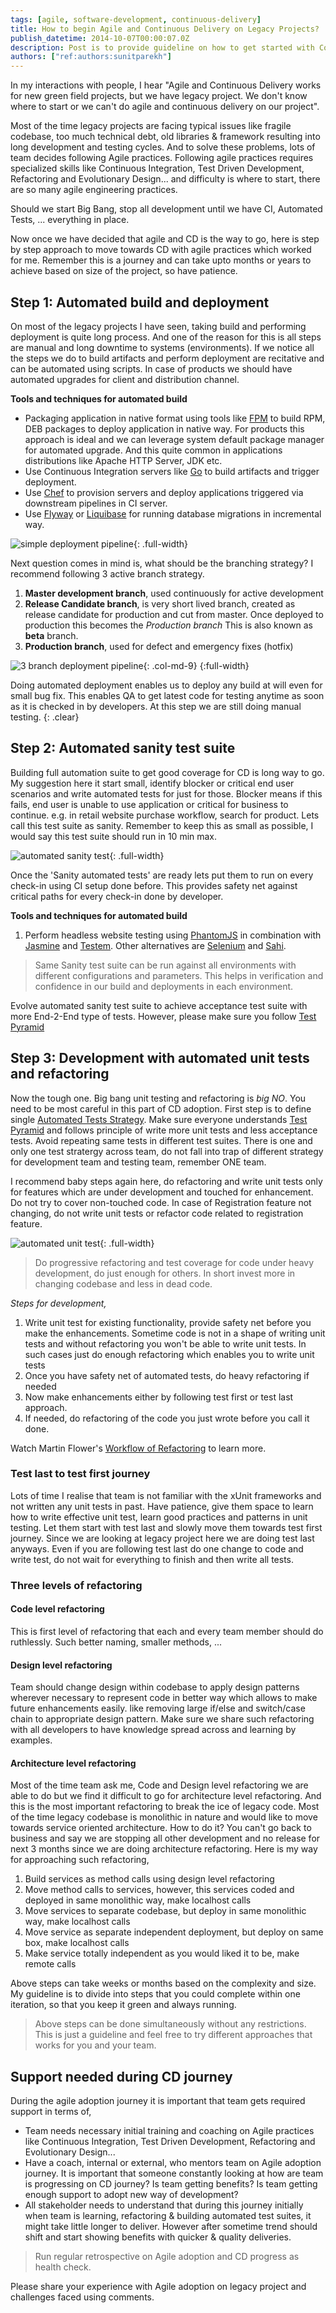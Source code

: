 ```yaml
---
tags: [agile, software-development, continuous-delivery]
title: How to begin Agile and Continuous Delivery on Legacy Projects?
publish_datetime: 2014-10-07T00:00:07.0Z
description: Post is to provide guideline on how to get started with Continuous Delivery on Legacy Projects. "Agile and Continuous Delivery works for new green field projects, but we have legacy project. We don't to where to start or we can't do agile".
authors: ["ref:authors:sunitparekh"]
---
```


In my interactions with people, I hear "Agile and Continuous Delivery works for new green field projects, but we have legacy project. We don't know where to start or we can't do agile and continuous delivery on our project". 

Most of the time legacy projects are facing typical issues like fragile codebase, too much technical debt, old libraries &amp; framework resulting into long development and testing cycles. And to solve these problems, lots of team decides following Agile practices. Following agile practices requires specialized skills like Continuous Integration, Test Driven Development, Refactoring and Evolutionary Design... and difficulty is where to start, there are so many agile engineering practices.

Should we start Big Bang, stop all development until we have CI, Automated Tests, ... everything in place.

Now once we have decided that agile and CD is the way to go, here is step by step approach to move towards CD with agile practices which worked for me. Remember this is a journey and can take upto months or years to achieve based on size of the project, so have patience.



## Step 1: Automated build and deployment

On most of the legacy projects I have seen, taking build and performing deployment is quite long process. And one of the reason for this is all steps are manual and long downtime to systems (environments). If we notice all the steps we do to build artifacts and perform deployment are recitative and can be automated using scripts. In case of products we should have automated upgrades for client and distribution channel.  

**Tools and techniques for automated build**

- Packaging application in native format using tools like [FPM](https://github.com/jordansissel/fpm) to build RPM, DEB packages to deploy application in native way. For products this approach is ideal and we can leverage system default package manager for automated upgrade. And this quite common in applications distributions like Apache HTTP Server, JDK etc. 
- Use Continuous Integration servers like [Go](http://www.go.cd/) to build artifacts and trigger deployment.
- Use [Chef](http://www.getchef.com/chef/) to provision servers and deploy applications triggered via downstream pipelines in CI server.
- Use [Flyway](http://flywaydb.org/) or [Liquibase](http://www.liquibase.org/) for running database migrations in incremental way.


![simple deployment pipeline](ref:images:posts/images/agile-continuous-delivery-on-legacy-projects/simple-pipeline.svg){: .full-width}


Next question comes in mind is, what should be the branching strategy? I recommend following 3 active branch strategy. 

1. **Master development branch**, used continuously for active development
2. **Release Candidate branch**, is very short lived branch, created as release candidate for production and cut from master. Once deployed to production this becomes the _Production branch_ This is also known as **beta** branch. 
3. **Production branch**, used for defect and emergency fixes (hotfix)



![3 branch deployment pipeline](ref:images:posts/images/agile-continuous-delivery-on-legacy-projects/3-branch-pipeline.svg){: .col-md-9}
{:full-width}


Doing automated deployment enables us to deploy any build at will even for small bug fix. This enables QA to get latest code for testing anytime as soon as it is checked in by developers. At this step we are still doing manual testing. 
{: .clear}

## Step 2: Automated sanity test suite

Building full automation suite to get good coverage for CD is long way to go. My suggestion here it start small, identify blocker or critical end user scenarios and write automated tests for just for those. Blocker means if this fails, end user is unable to use application or critical for business to continue. e.g. in retail website purchase workflow, search for product. Lets call this test suite as sanity. Remember to keep this as small as possible, I would say this test suite should run in 10 min max. 
  
![automated sanity test](ref:images:posts/images/agile-continuous-delivery-on-legacy-projects/automated-sanity-test.svg){: .full-width}
  
Once the 'Sanity automated tests' are ready lets put them to run on every check-in using CI setup done before. This provides safety net against critical paths for every check-in done by developer.  

**Tools and techniques for automated build**

1. Perform headless website testing using [PhantomJS](http://phantomjs.org/headless-testing.html) in combination with [Jasmine](http://jasmine.github.io/) and [Testem](https://github.com/airportyh/testem). Other alternatives are [Selenium](http://docs.seleniumhq.org/) and [Sahi](http://sahi.co.in/sahi-open-source/).

 
> Same Sanity test suite can be run against all environments with different configurations and parameters. This helps in verification and confidence in our build and deployments in each environment.  

Evolve automated sanity test suite to achieve acceptance test suite with more End-2-End type of tests. However, please make sure you follow [Test Pyramid](http://martinfowler.com/bliki/TestPyramid.html) 
 
## Step 3: Development with automated unit tests and refactoring 

Now the tough one. Big bang unit testing and refactoring is *big NO*. You need to be most careful in this part of CD adoption. First step is to define single [Automated Tests Strategy](). Make sure everyone understands [Test Pyramid](http://martinfowler.com/bliki/TestPyramid.html) and follows principle of write more unit tests and less acceptance tests. Avoid repeating same tests in different test suites. There is one and only one test stratergy across team, do not fall into trap of different strategy for development team and testing team, remember ONE team.    

I recommend baby steps again here, do refactoring and write unit tests only for features which are under development and touched for enhancement. Do not try to cover non-touched code. In case of Registration feature not changing, do not write unit tests or refactor code related to registration feature. 

![automated unit test](ref:images:posts/images/agile-continuous-delivery-on-legacy-projects/automated-unit-test.svg){: .full-width}

> Do progressive refactoring and test coverage for code under heavy development, do just enough for others. In short invest more in changing codebase and less in dead code.  

*Steps for development,*

1. Write unit test for existing functionality, provide safety net before you make the enhancements. Sometime code is not in a shape of writing unit tests and without refactoring you won't be able to write unit tests. In such cases just do enough refactoring which enables you to write unit tests
3. Once you have safety net of automated tests, do heavy refactoring if needed 
4. Now make enhancements either by following test first or test last approach.
5. If needed, do refactoring of the code you just wrote before you call it done.

Watch Martin Flower's [Workflow of Refactoring](https://www.youtube.com/watch?v=vqEg37e4Mkw) to learn more.
 
### Test last to test first journey

Lots of time I realise that team is not familiar with the xUnit frameworks and not written any unit tests in past. Have patience, give them space to learn how to write effective unit test, learn good practices and patterns in unit testing. Let them start with test last and slowly move them towards test first journey. Since we are looking at legacy project here we are doing test last anyways. Even if you are following test last do one change to code and write test, do not wait for everything to finish and then write all tests.

### Three levels of refactoring

#### Code level refactoring

This is first level of refactoring that each and every team member should do ruthlessly. Such better naming, smaller methods, ...
 
#### Design level refactoring

Team should change design within codebase to apply design patterns wherever necessary to represent code in better way which allows to make future enhancements easily. like removing large if/else and switch/case chain to appropriate design pattern. Make sure we share such refactoring with all developers to have knowledge spread across and learning by examples.
 
#### Architecture level refactoring

Most of the time team ask me, Code and Design level refactoring we are able to do but we find it difficult to go for architecture level refactoring. And this is the most important refactoring to break the ice of legacy code. Most of the time legacy codebase is monolithic in nature and would like to move towards service oriented architecture. How to do it? You can't go back to business and say we are stopping all other development and no release for next 3 months since we are doing architecture refactoring. Here is my way for approaching such refactoring, 
  
1. Build services as method calls using design level refactoring
2. Move method calls to services, however, this services coded and deployed in same monolithic way, make localhost calls 
3. Move services to separate codebase, but deploy in same monolithic way, make localhost calls
4. Move service as separate independent deployment, but deploy on same box, make localhost calls
5. Make service totally independent as you would liked it to be, make remote calls

Above steps can take weeks or months based on the complexity and size. My guideline is to divide into steps that you could complete within one iteration, so that you keep it green and always running.

> Above steps can be done simultaneously without any restrictions. This is just a guideline and feel free to try different approaches that works for you and your team.

## Support needed during CD journey

During the agile adoption journey it is important that team gets required support in terms of,

- Team needs necessary initial training and coaching on Agile practices like Continuous Integration, Test Driven Development, Refactoring and Evolutionary Design...
- Have a coach, internal or external, who mentors team on Agile adoption journey. It is important that someone constantly looking at how are team is progressing on CD journey? Is team getting benefits? Is team getting enough support to adopt new way of development?
- All stakeholder needs to understand that during this journey initially when team is learning, refactoring & building automated test suites, it might take little longer to deliver. However after sometime trend should shift and start showing benefits with quicker & quality deliveries.

> Run regular retrospective on Agile adoption and CD progress as health check.

Please share your experience with Agile adoption on legacy project and challenges faced using comments.
   




